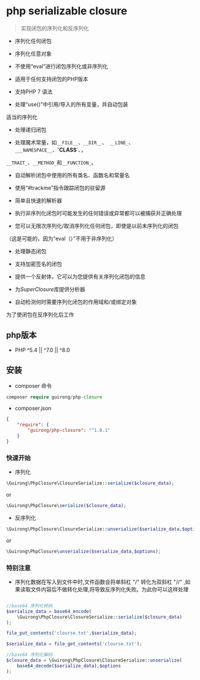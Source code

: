 # php serializable closure

>实现闭包的序列化和反序列化

  
- 序列化任何闭包

- 序列化任意对象

- 不使用“eval”进行闭包序列化或非序列化

- 适用于任何支持闭包的PHP版本

- 支持PHP 7 语法

- 处理“use()”中引用/导入的所有变量，并自动包装

适当的序列化

- 处理递归闭包

- 处理魔术常量，如`__FILE__`、`__DIR__`、` __LINE_`、`___NAMESPACE__`、'__CLASS__`、，

`__TRAIT_`、`__METHOD_`和`__FUNCTION_`。

- 自动解析闭包中使用的所有类名、函数名和常量名

- 使用“#trackme”指令跟踪闭包的驻留源

- 简单且快速的解析器

- 执行非序列化闭包时可能发生的任何错误或异常都可以被捕获并正确处理

- 您可以无限次序列化/取消序列化任何闭包，即使是以前未序列化的闭包

（这是可能的，因为“eval（）”不用于非序列化）

- 处理静态闭包

- 支持加密签名的闭包

- 提供一个反射体，它可以为您提供有关序列化闭包的信息

- 为*SuperClosure*库提供分析器

- 自动检测何时需要序列化闭包的作用域和/或绑定对象

为了使闭包在反序列化后工作


## php版本

* PHP ^5.4 || ^7.0 || ^8.0

## 安装

- composer 命令

```php
composer require guirong/php-closure
```

- composer.json
  
```json
{
    "require": {
        "guirong/php-closure": "^1.0.1"
    }
}
```

### 快速开始

- 序列化

```php
\Guirong\PhpClosure\ClosureSerialize::serialize($closure_data);
```

  or

```php
\Guirong\PhpClosure\serialize($closure_data);
```


- 反序列化

```php
\Guirong\PhpClosure\ClosureSerialize::unserialize($serialize_data,$options);
```

or

```php
\Guirong\PhpClosure\unserialize($serialize_data,$options);
```

### 特别注意
- 序列化数据在写入到文件中时,文件函数会将单斜杠 "/" 转化为双斜杠 "//" ,如果读取文件内容后不做转化处理,将导致反序列化失败。为此你可以这样处理

```php

//base64 序列化转码
$serialize_data = base64_encode(
    \Guirong\PhpClosure\ClosureSerialize::serialize($closure_data)
);

file_put_contents('clourse.txt',$serialize_data);

$serialize_data = file_get_contents('clourse.txt');

//base64 序列化解码
$closure_data = \Guirong\PhpClosure\ClosureSerialize::unserialize(
    base64_decode($serialize_data),$options
);

```


